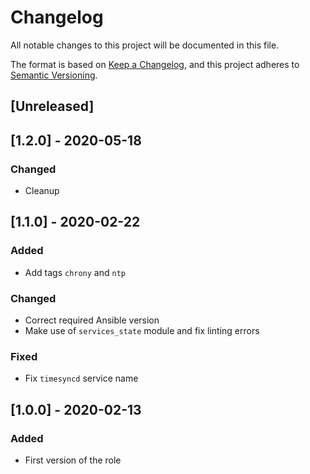 # Changelog
All notable changes to this project will be documented in this file.

The format is based on [Keep a Changelog](https://keepachangelog.com/en/1.0.0/),
and this project adheres to [Semantic Versioning](https://semver.org/spec/v2.0.0.html).

## [Unreleased]

## [1.2.0] - 2020-05-18
### Changed
- Cleanup

## [1.1.0] - 2020-02-22
### Added
- Add tags `chrony` and `ntp`

### Changed
- Correct required Ansible version
- Make use of `services_state` module and fix linting errors

### Fixed
- Fix `timesyncd` service name

## [1.0.0] - 2020-02-13
### Added
- First version of the role
